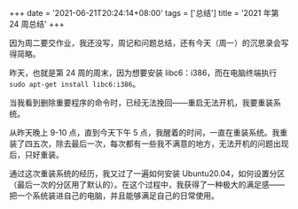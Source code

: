 +++
date = '2021-06-21T20:24:14+08:00'
tags = ['总结']
title = '2021 年第 24 周总结'
+++

因为周二要交作业，我还没写，周记和问题总结，还有今天（周一）的沉思录会写得简略。

昨天，也就是第 24 周的周末，因为想要安装 libc6：i386，而在电脑终端执行 `sudo apt-get install libc6:i386`。

当我看到删除重要程序的命令时，已经无法挽回——重启无法开机，我要重装系统。

从昨天晚上 9-10 点，直到今天下午 5 点，我醒着的时间，一直在重装系统。我重装了四五次，除去最后一次，每次都有一些我不满意的地方，无法开机的问题出现后，只好重装。

通过这次重装系统的经历，我又过了一遍如何安装 Ubuntu20.04，如何设置分区（最后一次的分区用了默认的）。在这个过程中，我获得了一种极大的满足感——把一个系统装进自己的电脑，并且能够满足自己的日常使用。
